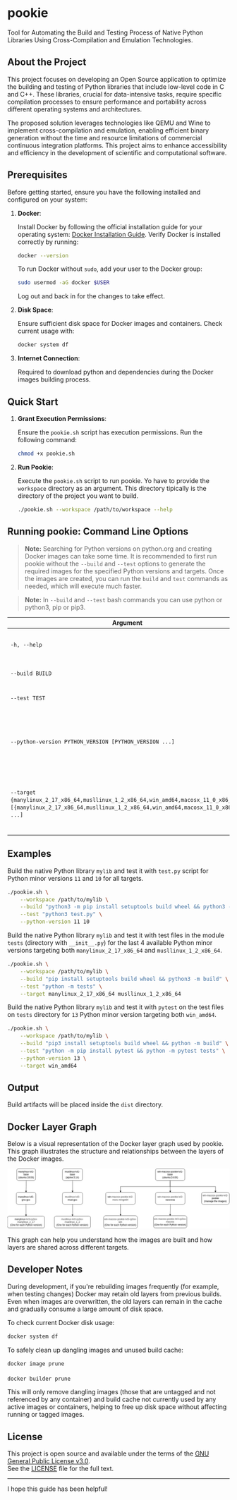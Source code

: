 # pookie

Tool for Automating the Build and Testing Process of Native Python Libraries Using Cross-Compilation and Emulation Technologies.

## About the Project

This project focuses on developing an Open Source application to optimize the building and testing of Python libraries that include low-level code in C and C++. These libraries, crucial for data-intensive tasks, require specific compilation processes to ensure performance and portability across different operating systems and architectures.

The proposed solution leverages technologies like QEMU and Wine to implement cross-compilation and emulation, enabling efficient binary generation without the time and resource limitations of commercial continuous integration platforms. This project aims to enhance accessibility and efficiency in the development of scientific and computational software.

## Prerequisites

Before getting started, ensure you have the following installed and configured on your system:

1. **Docker**:

   Install Docker by following the official installation guide for your operating system: [Docker Installation Guide](https://docs.docker.com/get-docker/). Verify Docker is installed correctly by running:

    ```bash
    docker --version
    ```

    To run Docker without `sudo`, add your user to the Docker group:

    ```bash
    sudo usermod -aG docker $USER
    ```

    Log out and back in for the changes to take effect.

3. **Disk Space**:

    Ensure sufficient disk space for Docker images and containers. Check current usage with:

    ```bash
    docker system df
    ```

4. **Internet Connection**:

    Required to download python and dependencies during the Docker images building process.

## Quick Start

1. **Grant Execution Permissions**:

   Ensure the `pookie.sh` script has execution permissions. Run the following command:

   ```bash
   chmod +x pookie.sh
   ```

2. **Run Pookie**:

    Execute the `pookie.sh` script to run pookie. Yo have to provide the `workspace` directory as an argument. This directory tipically is the directory of the project you want to build.

    ```bash
    ./pookie.sh --workspace /path/to/workspace --help
    ```

## Running pookie: Command Line Options

> **Note:** Searching for Python versions on python.org and creating Docker images can take some time. It is recommended to first run pookie without the `--build` and `--test` options to generate the required images for the specified Python versions and targets. Once the images are created, you can run the `build` and `test` commands as needed, which will execute much faster.

> **Note:** In `--build` and `--test` bash commands you can use python or python3, pip or pip3.

| Argument                                                                                               | Description                                                                 |
|--------------------------------------------------------------------------------------------------------|-----------------------------------------------------------------------------|
| `-h, --help`                                                                                           | Show this help message and exit                                             |
| `--build BUILD`                                                                                        | Python build bash command                                                   |
| `--test TEST`                                                                                          | Python test bash command                                                    |
| `--python-version PYTHON_VERSION [PYTHON_VERSION ...]`                                                 | Minor Python version(s) to compile for (if not specified: last 4 available) |
| `--target {manylinux_2_17_x86_64,musllinux_1_2_x86_64,win_amd64,macosx_11_0_x86_64} [{manylinux_2_17_x86_64,musllinux_1_2_x86_64,win_amd64,macosx_11_0_x86_64} ...]` | Target platform(s) to build and test the library for (if not specified: all) |

## Examples

Build the native Python library `mylib` and test it with `test.py` script for Python minor versions `11` and `10` for all targets.

```bash
./pookie.sh \
    --workspace /path/to/mylib \
    --build "python3 -m pip install setuptools build wheel && python3 -m build" \
    --test "python3 test.py" \
    --python-version 11 10
```

Build the native Python library `mylib` and test it with test files in the module `tests` (directory with `__init__.py`) for the last 4 available Python minor versions targeting both `manylinux_2_17_x86_64` and `musllinux_1_2_x86_64`.

```bash
./pookie.sh \
    --workspace /path/to/mylib \
    --build "pip install setuptools build wheel && python3 -m build" \
    --test "python -m tests" \
    --target manylinux_2_17_x86_64 musllinux_1_2_x86_64
```

Build the native Python library `mylib` and test it with `pytest` on the test files on `tests` directory for `13` Python minor version targeting both `win_amd64`.

```bash
./pookie.sh \
    --workspace /path/to/mylib \
    --build "pip3 install setuptools build wheel && python -m build" \
    --test "python -m pip install pytest && python -m pytest tests" \
    --python-version 13 \
    --target win_amd64
```

## Output

Build artifacts will be placed inside the `dist` directory.

## Docker Layer Graph

Below is a visual representation of the Docker layer graph used by pookie. This graph illustrates the structure and relationships between the layers of the Docker images.

![Docker Layer Graph](./images/Docker_layer_graph.png)

This graph can help you understand how the images are built and how layers are shared across different targets.

## Developer Notes

During development, if you're rebuilding images frequently (for example, when testing changes) Docker may retain old layers from previous builds. Even when images are overwritten, the old layers can remain in the cache and gradually consume a large amount of disk space.

To check current Docker disk usage:

```bash
docker system df
```

To safely clean up dangling images and unused build cache:

```bash
docker image prune

docker builder prune
```

This will only remove dangling images (those that are untagged and not referenced by any container) and build cache not currently used by any active images or containers, helping to free up disk space without affecting running or tagged images.

## License

This project is open source and available under the terms of the [GNU General Public License v3.0](https://www.gnu.org/licenses/gpl-3.0.html).  
See the [LICENSE](LICENSE) file for the full text.

---

I hope this guide has been helpful!
